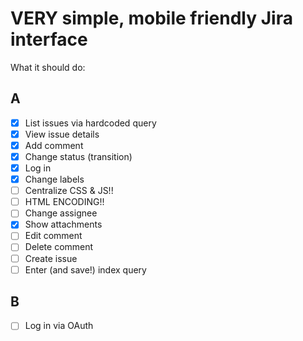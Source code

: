 VERY simple, mobile friendly Jira interface
====

What it should do:

## A

* [x] List issues via hardcoded query
* [x] View issue details
* [x] Add comment
* [x] Change status (transition)
* [x] Log in
* [x] Change labels
* [ ] Centralize CSS & JS!!
* [ ] HTML ENCODING!!
* [ ] Change assignee
* [x] Show attachments
* [ ] Edit comment
* [ ] Delete comment
* [ ] Create issue
* [ ] Enter (and save!) index query

## B

* [ ] Log in via OAuth
